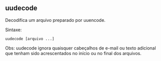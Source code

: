## uudecode

Decodifica um arquivo preparado por uuencode.

Sintaxe:

	uudecode [arquivo ...]

Obs: uudecode ignora quaisquer cabeçalhos de e-mail ou texto
adicional que tenham sido acrescentados no início ou no
final dos arquivos.



